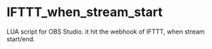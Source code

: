 # IFTTT_when_stream_start
LUA script for OBS Studio. it hit the webhook of IFTTT, when stream start/end.
